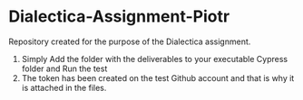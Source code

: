 # Dialectica-Assignment-Piotr
Repository created for the purpose of the Dialectica assignment.

1. Simply Add the folder with the deliverables to your executable Cypress folder and Run the test
2. The token has been created on the test Github account and that is why it is attached in the files.
